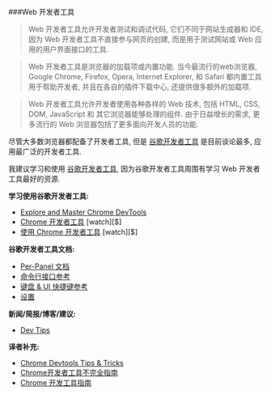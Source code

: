 ###Web 开发者工具

>Web 开发者工具允许开发者测试和调试代码, 它们不同于网站生成器和 IDE, 因为 Web 开发者工具不直接参与网页的创建, 而是用于测试网站或 Web 应用的用户界面接口的工具.

>Web 开发者工具是浏览器的加载项或内置功能. 当今最流行的web浏览器, Google Chrome, Firefox, Opera, Internet Explorer, 和 Safari 都内置工具用于帮助开发者, 并且在各自的插件下载中心, 还提供很多额外的加载项.

>Web 开发者工具允许开发者使用各种各样的 Web 技术, 包括 HTML, CSS, DOM, JavaScript 和 其它浏览器能够处理的组件. 由于日益增长的需求, 更多流行的 Web 浏览器包括了更多面向开发人员的功能.

尽管大多数浏览器都配备了开发者工具, 但是 [谷歌开发者工具](https://developers.google.com/web/tools/chrome-devtools/) 是目前谈论最多, 应用最广泛的开发者工具.

我建议学习和使用 [谷歌开发者工具](https://developers.google.com/web/tools/chrome-devtools/), 因为谷歌开发者工具周围有学习 Web 开发者工具最好的资源.

**学习使用谷歌开发者工具:**

* [Explore and Master Chrome DevTools](http://discover-devtools.codeschool.com/)
* [Chrome 开发者工具](https://code.tutsplus.com/courses/chrome-developer-tools) [watch][$]
* [使用 Chrome 开发者工具](http://www.pluralsight.com/courses/chrome-developer-tools) [watch][$]

**谷歌开发者工具文档:**

* [Per-Panel 文档](https://developers.google.com/web/tools/chrome-devtools/#docs)
* [命令行接口参考](https://developers.google.com/web/tools/javascript/command-line/command-line-reference?hl=en)
* [键盘 & UI 快捷键参考](https://developers.google.com/web/tools/iterate/inspect-styles/shortcuts)
* [设置](https://developer.chrome.com/devtools/docs/settings)

**新闻/简报/博客/建议:**

* [Dev Tips](https://umaar.com/dev-tips/)

**译者补充:**

* [Chrome Devtools Tips & Tricks](http://mo.github.io/2015/10/19/chrome-devtools.html)
* [Chrome开发者工具不完全指南](http://www.92fenxiang.com/121.html)
* [Chrome 开发工具指南](http://wiki.jikexueyuan.com/project/chrome-devtools/)
